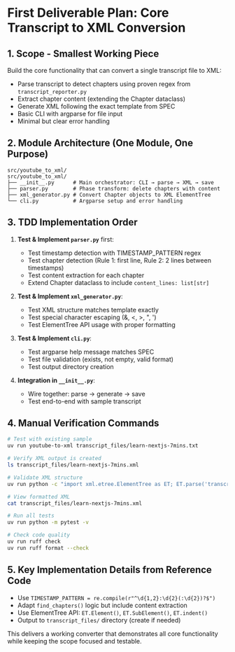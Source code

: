 # First Deliverable Plan: Core Transcript to XML Conversion

## 1. Scope - Smallest Working Piece
Build the core functionality that can convert a single transcript file to XML:
- Parse transcript to detect chapters using proven regex from `transcript_reporter.py`
- Extract chapter content (extending the Chapter dataclass)
- Generate XML following the exact template from SPEC
- Basic CLI with argparse for file input
- Minimal but clear error handling

## 2. Module Architecture (One Module, One Purpose)
```text
src/youtube_to_xml/
src/youtube_to_xml/
├── __init__.py      # Main orchestrator: CLI → parse → XML → save
├── parser.py        # Phase transform: delete chapters with content  
├── xml_generator.py # Convert Chapter objects to XML ElementTree
└── cli.py           # Argparse setup and error handling
```

## 3. TDD Implementation Order
1. **Test & Implement `parser.py`** first:
   - Test timestamp detection with TIMESTAMP_PATTERN regex
   - Test chapter detection (Rule 1: first line, Rule 2: 2 lines between timestamps)
   - Test content extraction for each chapter
   - Extend Chapter dataclass to include `content_lines: list[str]`

2. **Test & Implement `xml_generator.py`**:
   - Test XML structure matches template exactly
   - Test special character escaping (&, <, >, ", ')
   - Test ElementTree API usage with proper formatting

3. **Test & Implement `cli.py`**:
   - Test argparse help message matches SPEC
   - Test file validation (exists, not empty, valid format)
   - Test output directory creation

4. **Integration in `__init__.py`**:
   - Wire together: parse → generate → save
   - Test end-to-end with sample transcript

## 4. Manual Verification Commands
```bash
# Test with existing sample
uv run youtube-to-xml transcript_files/learn-nextjs-7mins.txt

# Verify XML output is created
ls transcript_files/learn-nextjs-7mins.xml

# Validate XML structure
uv run python -c "import xml.etree.ElementTree as ET; ET.parse('transcript_files/learn-nextjs-7mins.xml'); print('→ Valid XML')"

# View formatted XML
cat transcript_files/learn-nextjs-7mins.xml

# Run all tests
uv run python -m pytest -v

# Check code quality
uv run ruff check
uv run ruff format --check
```

## 5. Key Implementation Details from Reference Code
- Use `TIMESTAMP_PATTERN = re.compile(r"^\d{1,2}:\d{2}(:\d{2})?$")` 
- Adapt `find_chapters()` logic but include content extraction
- Use ElementTree API: `ET.Element()`, `ET.SubElement()`, `ET.indent()`
- Output to `transcript_files/` directory (create if needed)

This delivers a working converter that demonstrates all core functionality while keeping the scope focused and testable.